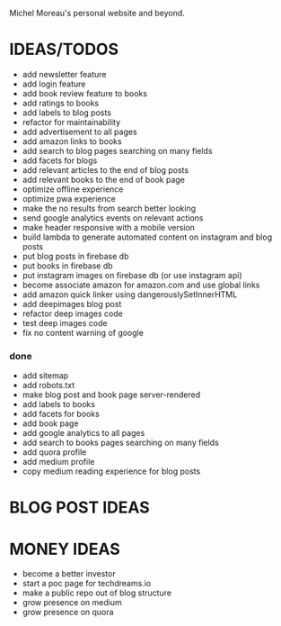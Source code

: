 Michel Moreau's personal website and beyond.

# IDEAS/TODOS  
- add newsletter feature 
- add login feature
- add book review feature to books  
- add ratings to books
- add labels to blog posts  
- refactor for maintainability  
- add advertisement to all pages   
- add amazon links to books    
- add search to blog pages searching on many fields
- add facets for blogs
- add relevant articles to the end of blog posts  
- add relevant books to the end of book page  
- optimize offline experience  
- optimize pwa experience  
- make the no results from search better looking
- send google analytics events on relevant actions
- make header responsive with a mobile version
- build lambda to generate automated content on instagram and blog posts
- put blog posts in firebase db
- put books in firebase db
- put instagram images on firebase db (or use instagram api)
- become associate amazon for amazon.com and use global links
- add amazon quick linker using dangerouslySetInnerHTML
- add deepimages blog post
- refactor deep images code
- test deep images code
- fix no content warning of google

### done
- add sitemap
- add robots.txt
- make blog post and book page server-rendered
- add labels to books  
- add facets for books
- add book page  
- add google analytics to all pages  
- add search to books pages searching on many fields
- add quora profile  
- add medium profile  
- copy medium reading experience for blog posts

# BLOG POST IDEAS

# MONEY IDEAS
- become a better investor
- start a poc page for techdreams.io
- make a public repo out of blog structure
- grow presence on medium
- grow presence on quora
